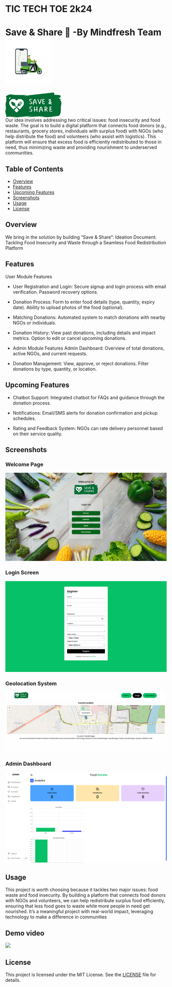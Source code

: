 
# TIC TECH TOE 2k24
# Save & Share 🍱 -By Mindfresh Team        <img style="align-items: right;" src="img_draft/delivery1.gif" width="145" alt="Delivery">

<div style="display: flex; justify-content: space-between; align-items: center;">
    <img src="Save & Share Logo.png" width="175" alt="Logo">
    
</div>
Our idea involves addressing two critical issues: food insecurity and food waste. The goal is to build a digital platform that connects food donors (e.g., restaurants, grocery stores, individuals with surplus food) with NGOs (who help distribute the food) and volunteers (who assist with logistics). This platform will ensure that excess food is efficiently  redistributed to those in need, thus minimizing waste and providing nourishment to underserved communities.


## Table of Contents

- [Overview](#overview)
- [Features](#features)
- [Upcoming Features](#upcoming-features)
- [Screenshots](#screenshots)
- [Usage](#usage)
- [License](#license)

## Overview

We bring in the solution by building “Save & Share”: Ideation Document: Tackling Food Insecurity and Waste through a Seamless Food 
 Redistribution Platform

## Features

User Module Features

- User Registration and Login:
Secure signup and login process with email verification.
Password recovery options.

- Donation Process:
Form to enter food details (type, quantity, expiry date).
Ability to upload photos of the food (optional).

- Matching Donations:
Automated system to match donations with nearby NGOs or individuals.

- Donation History:
View past donations, including details and impact metrics.
Option to edit or cancel upcoming donations.

- Admin Module Features
Admin Dashboard:
Overview of total donations, active NGOs, and current requests.

- Donation Management:
View, approve, or reject donations.
Filter donations by type, quantity, or location.

## Upcoming Features

- Chatbot Support:
Integrated chatbot for FAQs and guidance through the donation process.

- Notifications:
Email/SMS alerts for donation confirmation and pickup schedules.

- Rating and Feedback System:
NGOs can rate delivery personnel based on their service quality.

## Screenshots

### Welcome Page
![Welcome page](img_draft/1st.PNG)

### Login Screen
![Login Screen](img_draft/3.png)

### Geolocation System
![Geolocation System](img_draft/7.png)

### Admin Dashboard
![Admin Dashboard](img_draft/4.png)


## Usage

This project is worth choosing because it tackles two major issues: food waste and 
food insecurity. By building a platform that connects food donors with NGOs and 
volunteers, we can help redistribute surplus food efficiently, ensuring that less food goes to 
waste while more people in need get nourished. It’s a meaningful project with real-world 
impact, leveraging technology to make a difference in communities

## Demo video

<img src="mg_draft/2.gif">

## License

This project is licensed under the MIT License. See the [LICENSE](LICENSE) file for details.
